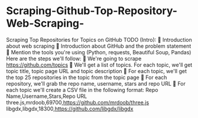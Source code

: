 # Scraping-Github-Top-Repository-Web-Scraping-
Scraping Top Repositories for Topics on GitHub
TODO (Intro):
 Introduction about web scraping
 Introduction about GitHub and the problem statement
 Mention the tools you're using (Python, requests, Beautiful Soup, Pandas)
Here are the steps we'll follow:
 We're going to scrape https://github.com/topics
 We'll get a list of topics. For each topic, we'll get topic title, topic page URL and topic description
 For each topic, we'll get the top 25 repositories in the topic from the topic page
 For each repository, we'll grab the repo name, username, stars and repo URL
 For each topic we'll create a CSV file in the following format:
Repo Name,Username,Stars,Repo URL
three.js,mrdoob,69700,https://github.com/mrdoob/three.js
libgdx,libgdx,18300,https://github.com/libgdx/libgdx
